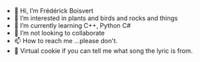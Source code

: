 - 👋 Hi, I’m Frédérick Boisvert
- 👀 I’m interested in plants and birds and rocks and things
- 🌱 I’m currently learning C++, Python C#
- 💞️ I’m not looking to collaborate
- 📫 How to reach me ...please don't.
- 🍪 Virtual cookie if you can tell me what song the lyric is from.

<!---
boif1403/boif1403 is a ✨ special ✨ repository because its `README.md` (this file) appears on your GitHub profile.
You can click the Preview link to take a look at your changes.
--->

